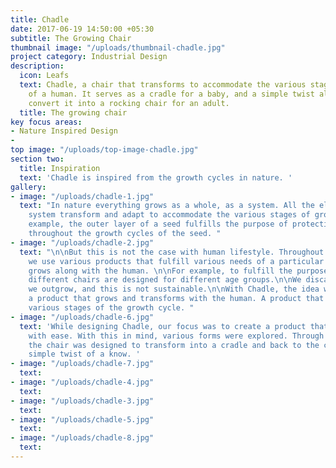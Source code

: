```yaml
---
title: Chadle
date: 2017-06-19 14:50:00 +05:30
subtitle: The Growing Chair
thumbnail image: "/uploads/thumbnail-chadle.jpg"
project category: Industrial Design
description:
  icon: Leafs
  text: Chadle, a chair that transforms to accommodate the various stages of growth
    of a human. It serves as a cradle for a baby, and a simple twist allows you to
    convert it into a rocking chair for an adult.
  title: The growing chair
key focus areas:
- Nature Inspired Design
- 
top image: "/uploads/top-image-chadle.jpg"
section two:
  title: Inspiration
  text: 'Chadle is inspired from the growth cycles in nature. '
gallery:
- image: "/uploads/chadle-1.jpg"
  text: "In nature everything grows as a whole, as a system. All the elements of a
    system transform and adapt to accommodate the various stages of growth.\n\nFor
    example, the outer layer of a seed fulfills the purpose of protecting the seed
    throughout the growth cycles of the seed. "
- image: "/uploads/chadle-2.jpg"
  text: "\n\nBut this is not the case with human lifestyle. Throughout our life cycle,
    we use various products that fulfill various needs of a particular stage. No product
    grows along with the human. \n\nFor example, to fulfill the purpose of sitting,
    different chairs are designed for different age groups.\n\nWe discard the products
    we outgrow, and this is not sustainable.\n\nWith Chadle, the idea was to design
    a product that grows and transforms with the human. A product that accommodates
    various stages of the growth cycle. "
- image: "/uploads/chadle-6.jpg"
  text: 'While designing Chadle, our focus was to create a product that transforms
    with ease. With this in mind, various forms were explored. Through multiple iterations,
    the chair was designed to transform into a cradle and back to the chair with a
    simple twist of a know. '
- image: "/uploads/chadle-7.jpg"
  text: 
- image: "/uploads/chadle-4.jpg"
  text: 
- image: "/uploads/chadle-3.jpg"
  text: 
- image: "/uploads/chadle-5.jpg"
  text: 
- image: "/uploads/chadle-8.jpg"
  text: 
---
```


